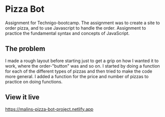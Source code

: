 # Pizza Bot

Assignment for Technigo-bootcamp. The assignment was to create a site to order pizza, and to use Javascript to handle the order. Assignment to practice the fundamental syntax and concepts of JavaScript.

## The problem

I made a rough layout before starting just to get a grip on how I wanted it to work, where the order-"button" was and so on. I started by doing a function for each of
the different types of pizzas and then tried to make the code more general. I added a function for the price and number of pizzas to practice on doing functions.

## View it live

https://malins-pizza-bot-project.netlify.app
